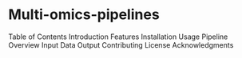 # Multi-omics-pipelines
Table of Contents
Introduction
Features
Installation
Usage
Pipeline Overview
Input Data
Output
Contributing
License
Acknowledgments
